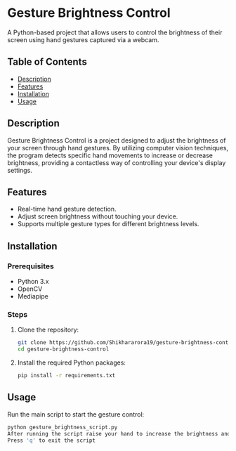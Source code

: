 # Gesture Brightness Control

A Python-based project that allows users to control the brightness of their screen using hand gestures captured via a webcam.

## Table of Contents
- [Description](#description)
- [Features](#features)
- [Installation](#installation)
- [Usage](#usage)

## Description
Gesture Brightness Control is a project designed to adjust the brightness of your screen through hand gestures. By utilizing computer vision techniques, the program detects specific hand movements to increase or decrease brightness, providing a contactless way of controlling your device's display settings.

## Features
- Real-time hand gesture detection.
- Adjust screen brightness without touching your device.
- Supports multiple gesture types for different brightness levels.

## Installation

### Prerequisites
- Python 3.x
- OpenCV
- Mediapipe

### Steps
1. Clone the repository:
    ```bash
    git clone https://github.com/Shikhararora19/gesture-brightness-control.git
    cd gesture-brightness-control
    ```

2. Install the required Python packages:
    ```bash
    pip install -r requirements.txt
    ```

## Usage
Run the main script to start the gesture control:
```bash
python gesture_brightness_script.py
After running the script raise your hand to increase the brightness and lower it to decrease the brightness level of your device
Press 'q' to exit the script
